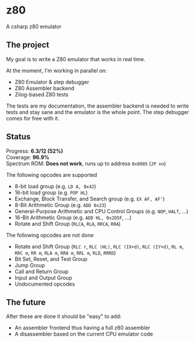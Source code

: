 # z80
A csharp z80 emulator

## The project

My goal is to write a Z80 emulator that works in real time.

At the moment, I'm working in parallel on:

* Z80 Emulator & step debugger
* Z80 Assembler backend
* Zilog-based Z80 tests

The tests are my documentation, the assembler backend is needed to write tests and stay sane and the emulator is the whole point. The step debugger comes for free with it.

## Status

Progress: **6.3/12 (52%)**  
Coverage: **96.9%**  
Spectrum ROM: **Does not work**, runs up to address `0x0005` (`JP nn`)

The following opcodes are supported

* 8-bit load group (e.g. `LD A, 0x42`)
* 16-bit load group (e.g. `POP HL`)
* Exchange, Block Transfer, and Search group (e.g. `EX AF, AF'`)
* 8-Bit Arithmetic Group (e.g. `ADD 0x23`)
* General-Purpose Arithmetic and CPU Control Groups (e.g. `NOP`, `HALT`, ...)
* 16-Bit Arithmetic Group (e.g. `ADD HL, 0x2D5F`, ...)
* Rotate and Shift Group (`RLCA`, `RLA`, `RRCA`, `RRA`)

The following opcodes are not done

* Rotate and Shift Group (`RLC r`, `RLC (HL)`, `RLC (IX+d)`, `RLC (IY+d)`, `RL m`, `RRC m`, `RR m`, `RLA m`, `RRA m`, `RRL m`, `RLD`, `RRRD`)
* Bit Set, Reset, and Test Group
* Jump Group
* Call and Return Group
* Input and Output Group
* Undocumented opcodes

## The future

After these are done it should be "easy" to add:

* An assembler frontend thus having a full z80 assembler
* A disassembler based on the current CPU emulator code